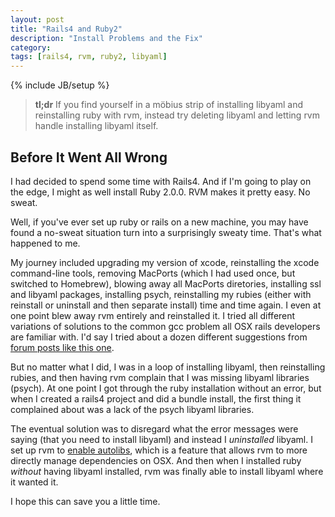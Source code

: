 ```yaml
---
layout: post
title: "Rails4 and Ruby2"
description: "Install Problems and the Fix"
category: 
tags: [rails4, rvm, ruby2, libyaml]
---
```

{% include JB/setup %}

> **tl;dr** If you find yourself in a möbius strip of installing libyaml
> and reinstalling ruby with rvm, instead try deleting libyaml and letting 
> rvm handle installing libyaml itself.

## Before It Went All Wrong

I had decided to spend some time with Rails4. And if I'm going to play on the edge, I might as well install Ruby 2.0.0. RVM makes it pretty easy. No sweat.

Well, if you've ever set up ruby or rails on a new machine, you may have found a no-sweat situation turn into a surprisingly sweaty time. That's what happened to me.

My journey included upgrading my version of xcode, reinstalling the xcode command-line tools, removing MacPorts (which I had used once, but switched to Homebrew), blowing away all MacPorts diretories, installing ssl and libyaml packages, installing psych, reinstalling my rubies (either with reinstall or uninstall and then separate install) time and time again. I even at one point blew away rvm entirely and reinstalled it. I tried all different variations of solutions to the common gcc problem all OSX rails developers are familiar with. I'd say I tried about a dozen different suggestions from [forum posts like this one](http://stackoverflow.com/questions/9434002/how-to-solve-ruby-installation-is-missing-psych-error).

But no matter what I did, I was in a loop of installing libyaml, then reinstalling rubies, and then having rvm complain that I was missing libyaml libraries (psych). At one point I got through the ruby installation without an error, but when I created a rails4 project and did a bundle install, the first thing it complained about was a lack of the psych libyaml libraries.

The eventual solution was to disregard what the error messages were saying (that you need to install libyaml) and instead I *uninstalled* libyaml. I set up rvm to [enable autolibs](https://rvm.io/rvm/autolibs/), which is a feature that allows rvm to more directly manage dependencies on OSX. And then when I installed ruby *without* having libyaml installed, rvm was finally able to install libyaml where it wanted it.

I hope this can save you a little time.